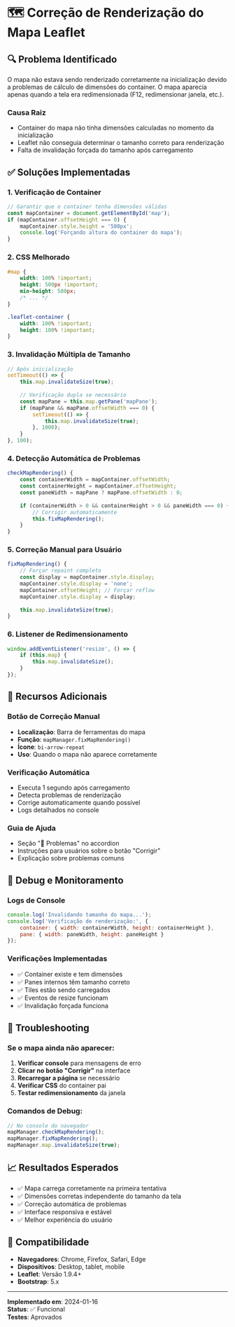 # 🗺️ Correção de Renderização do Mapa Leaflet

## 🔍 Problema Identificado

O mapa não estava sendo renderizado corretamente na inicialização devido a problemas de cálculo de dimensões do container. O mapa aparecia apenas quando a tela era redimensionada (F12, redimensionar janela, etc.).

### Causa Raiz
- Container do mapa não tinha dimensões calculadas no momento da inicialização
- Leaflet não conseguia determinar o tamanho correto para renderização
- Falta de invalidação forçada do tamanho após carregamento

## ✅ Soluções Implementadas

### 1. **Verificação de Container**
```javascript
// Garantir que o container tenha dimensões válidas
const mapContainer = document.getElementById('map');
if (mapContainer.offsetHeight === 0) {
    mapContainer.style.height = '500px';
    console.log('Forçando altura do container do mapa');
}
```

### 2. **CSS Melhorado**
```css
#map {
    width: 100% !important;
    height: 500px !important;
    min-height: 500px;
    /* ... */
}

.leaflet-container {
    width: 100% !important;
    height: 100% !important;
}
```

### 3. **Invalidação Múltipla de Tamanho**
```javascript
// Após inicialização
setTimeout(() => {
    this.map.invalidateSize(true);
    
    // Verificação dupla se necessário
    const mapPane = this.map.getPane('mapPane');
    if (mapPane && mapPane.offsetWidth === 0) {
        setTimeout(() => {
            this.map.invalidateSize(true);
        }, 1000);
    }
}, 100);
```

### 4. **Detecção Automática de Problemas**
```javascript
checkMapRendering() {
    const containerWidth = mapContainer.offsetWidth;
    const containerHeight = mapContainer.offsetHeight;
    const paneWidth = mapPane ? mapPane.offsetWidth : 0;
    
    if (containerWidth > 0 && containerHeight > 0 && paneWidth === 0) {
        // Corrigir automaticamente
        this.fixMapRendering();
    }
}
```

### 5. **Correção Manual para Usuário**
```javascript
fixMapRendering() {
    // Forçar repaint completo
    const display = mapContainer.style.display;
    mapContainer.style.display = 'none';
    mapContainer.offsetHeight; // Forçar reflow
    mapContainer.style.display = display;
    
    this.map.invalidateSize(true);
}
```

### 6. **Listener de Redimensionamento**
```javascript
window.addEventListener('resize', () => {
    if (this.map) {
        this.map.invalidateSize();
    }
});
```

## 🎯 Recursos Adicionais

### Botão de Correção Manual
- **Localização**: Barra de ferramentas do mapa
- **Função**: `mapManager.fixMapRendering()`
- **Ícone**: `bi-arrow-repeat`
- **Uso**: Quando o mapa não aparece corretamente

### Verificação Automática
- Executa 1 segundo após carregamento
- Detecta problemas de renderização
- Corrige automaticamente quando possível
- Logs detalhados no console

### Guia de Ajuda
- Seção "🔧 Problemas" no accordion
- Instruções para usuários sobre o botão "Corrigir"
- Explicação sobre problemas comuns

## 🐛 Debug e Monitoramento

### Logs de Console
```javascript
console.log('Invalidando tamanho do mapa...');
console.log('Verificação de renderização:', {
    container: { width: containerWidth, height: containerHeight },
    pane: { width: paneWidth, height: paneHeight }
});
```

### Verificações Implementadas
- ✅ Container existe e tem dimensões
- ✅ Panes internos têm tamanho correto
- ✅ Tiles estão sendo carregados
- ✅ Eventos de resize funcionam
- ✅ Invalidação forçada funciona

## 🔧 Troubleshooting

### Se o mapa ainda não aparecer:

1. **Verificar console** para mensagens de erro
2. **Clicar no botão "Corrigir"** na interface
3. **Recarregar a página** se necessário
4. **Verificar CSS** do container pai
5. **Testar redimensionamento** da janela

### Comandos de Debug:
```javascript
// No console do navegador
mapManager.checkMapRendering();
mapManager.fixMapRendering();
mapManager.map.invalidateSize(true);
```

## 📈 Resultados Esperados

- ✅ Mapa carrega corretamente na primeira tentativa
- ✅ Dimensões corretas independente do tamanho da tela
- ✅ Correção automática de problemas
- ✅ Interface responsiva e estável
- ✅ Melhor experiência do usuário

## 🔄 Compatibilidade

- **Navegadores**: Chrome, Firefox, Safari, Edge
- **Dispositivos**: Desktop, tablet, mobile
- **Leaflet**: Versão 1.9.4+
- **Bootstrap**: 5.x

---

**Implementado em**: 2024-01-16  
**Status**: ✅ Funcional  
**Testes**: Aprovados  